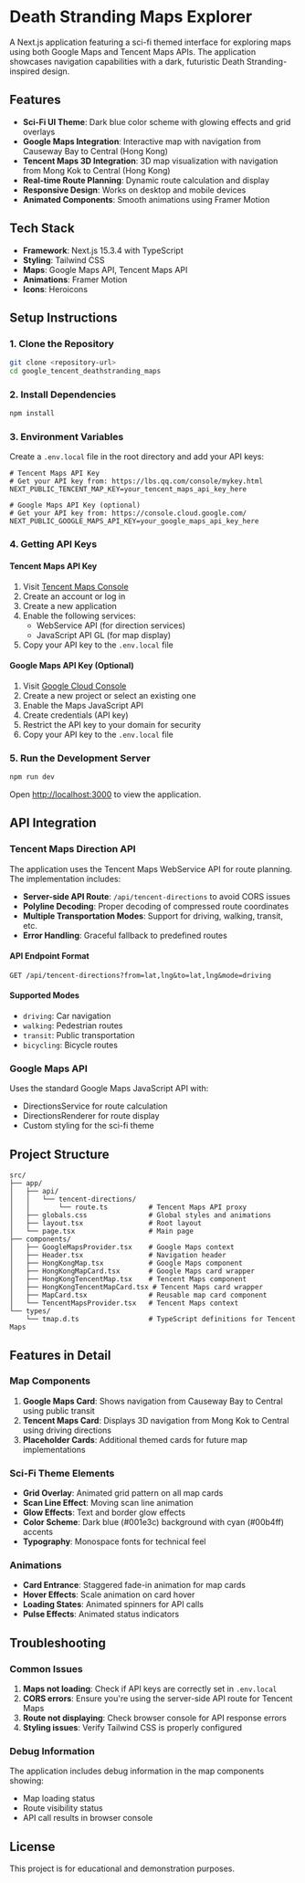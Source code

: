 # Death Stranding Maps Explorer

A Next.js application featuring a sci-fi themed interface for exploring maps using both Google Maps and Tencent Maps APIs. The application showcases navigation capabilities with a dark, futuristic Death Stranding-inspired design.

## Features

- **Sci-Fi UI Theme**: Dark blue color scheme with glowing effects and grid overlays
- **Google Maps Integration**: Interactive map with navigation from Causeway Bay to Central (Hong Kong)
- **Tencent Maps 3D Integration**: 3D map visualization with navigation from Mong Kok to Central (Hong Kong)
- **Real-time Route Planning**: Dynamic route calculation and display
- **Responsive Design**: Works on desktop and mobile devices
- **Animated Components**: Smooth animations using Framer Motion

## Tech Stack

- **Framework**: Next.js 15.3.4 with TypeScript
- **Styling**: Tailwind CSS
- **Maps**: Google Maps API, Tencent Maps API
- **Animations**: Framer Motion
- **Icons**: Heroicons

## Setup Instructions

### 1. Clone the Repository

```bash
git clone <repository-url>
cd google_tencent_deathstranding_maps
```

### 2. Install Dependencies

```bash
npm install
```

### 3. Environment Variables

Create a `.env.local` file in the root directory and add your API keys:

```env
# Tencent Maps API Key
# Get your API key from: https://lbs.qq.com/console/mykey.html
NEXT_PUBLIC_TENCENT_MAP_KEY=your_tencent_maps_api_key_here

# Google Maps API Key (optional)
# Get your API key from: https://console.cloud.google.com/
NEXT_PUBLIC_GOOGLE_MAPS_API_KEY=your_google_maps_api_key_here
```

### 4. Getting API Keys

#### Tencent Maps API Key
1. Visit [Tencent Maps Console](https://lbs.qq.com/console/mykey.html)
2. Create an account or log in
3. Create a new application
4. Enable the following services:
   - WebService API (for direction services)
   - JavaScript API GL (for map display)
5. Copy your API key to the `.env.local` file

#### Google Maps API Key (Optional)
1. Visit [Google Cloud Console](https://console.cloud.google.com/)
2. Create a new project or select an existing one
3. Enable the Maps JavaScript API
4. Create credentials (API key)
5. Restrict the API key to your domain for security
6. Copy your API key to the `.env.local` file

### 5. Run the Development Server

```bash
npm run dev
```

Open [http://localhost:3000](http://localhost:3000) to view the application.

## API Integration

### Tencent Maps Direction API

The application uses the Tencent Maps WebService API for route planning. The implementation includes:

- **Server-side API Route**: `/api/tencent-directions` to avoid CORS issues
- **Polyline Decoding**: Proper decoding of compressed route coordinates
- **Multiple Transportation Modes**: Support for driving, walking, transit, etc.
- **Error Handling**: Graceful fallback to predefined routes

#### API Endpoint Format
```
GET /api/tencent-directions?from=lat,lng&to=lat,lng&mode=driving
```

#### Supported Modes
- `driving`: Car navigation
- `walking`: Pedestrian routes
- `transit`: Public transportation
- `bicycling`: Bicycle routes

### Google Maps API

Uses the standard Google Maps JavaScript API with:
- DirectionsService for route calculation
- DirectionsRenderer for route display
- Custom styling for the sci-fi theme

## Project Structure

```
src/
├── app/
│   ├── api/
│   │   └── tencent-directions/
│   │       └── route.ts          # Tencent Maps API proxy
│   ├── globals.css               # Global styles and animations
│   ├── layout.tsx                # Root layout
│   └── page.tsx                  # Main page
├── components/
│   ├── GoogleMapsProvider.tsx    # Google Maps context
│   ├── Header.tsx                # Navigation header
│   ├── HongKongMap.tsx           # Google Maps component
│   ├── HongKongMapCard.tsx       # Google Maps card wrapper
│   ├── HongKongTencentMap.tsx    # Tencent Maps component
│   ├── HongKongTencentMapCard.tsx # Tencent Maps card wrapper
│   ├── MapCard.tsx               # Reusable map card component
│   └── TencentMapsProvider.tsx   # Tencent Maps context
└── types/
    └── tmap.d.ts                 # TypeScript definitions for Tencent Maps
```

## Features in Detail

### Map Components

1. **Google Maps Card**: Shows navigation from Causeway Bay to Central using public transit
2. **Tencent Maps Card**: Displays 3D navigation from Mong Kok to Central using driving directions
3. **Placeholder Cards**: Additional themed cards for future map implementations

### Sci-Fi Theme Elements

- **Grid Overlay**: Animated grid pattern on all map cards
- **Scan Line Effect**: Moving scan line animation
- **Glow Effects**: Text and border glow effects
- **Color Scheme**: Dark blue (#001e3c) background with cyan (#00b4ff) accents
- **Typography**: Monospace fonts for technical feel

### Animations

- **Card Entrance**: Staggered fade-in animation for map cards
- **Hover Effects**: Scale animation on card hover
- **Loading States**: Animated spinners for API calls
- **Pulse Effects**: Animated status indicators

## Troubleshooting

### Common Issues

1. **Maps not loading**: Check if API keys are correctly set in `.env.local`
2. **CORS errors**: Ensure you're using the server-side API route for Tencent Maps
3. **Route not displaying**: Check browser console for API response errors
4. **Styling issues**: Verify Tailwind CSS is properly configured

### Debug Information

The application includes debug information in the map components showing:
- Map loading status
- Route visibility status
- API call results in browser console

## License

This project is for educational and demonstration purposes.
